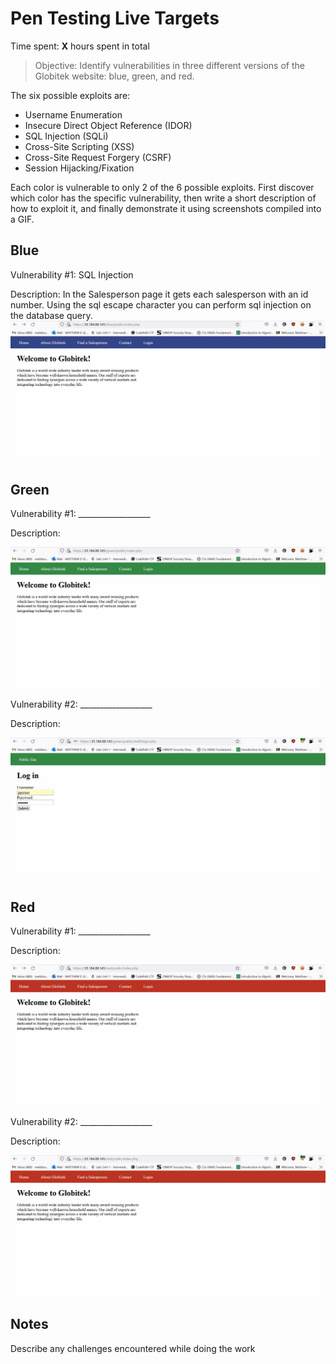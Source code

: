 # Pen Testing Live Targets

Time spent: **X** hours spent in total

> Objective: Identify vulnerabilities in three different versions of the Globitek website: blue, green, and red.

The six possible exploits are:

* Username Enumeration
* Insecure Direct Object Reference (IDOR)
* SQL Injection (SQLi)
* Cross-Site Scripting (XSS)
* Cross-Site Request Forgery (CSRF)
* Session Hijacking/Fixation

Each color is vulnerable to only 2 of the 6 possible exploits. First discover which color has the specific vulnerability, then write a short description of how to exploit it, and finally demonstrate it using screenshots compiled into a GIF.

## Blue

Vulnerability #1: SQL Injection

Description:
In the Salesperson page it gets each salesperson with an id number. Using the sql escape character you can perform sql injection on the database query.
<img src="https://github.com/MattPlum/Pen-Testing-Live-Targets/blob/0969dbe80990137e128199aab230a01e4f340388/blue1.gif">


## Green

Vulnerability #1: __________________

Description:

<img src="https://github.com/MattPlum/Pen-Testing-Live-Targets/blob/6f22c2f329186e468fa68ff2accfba8dfbb800a3/green1.gif">

Vulnerability #2: __________________

Description:

<img src="https://github.com/MattPlum/Pen-Testing-Live-Targets/blob/b4e5c19f4a87b7a7cb05977f0e7d23b2ce746938/green2.gif">

## Red

Vulnerability #1: __________________

Description:

<img src="https://github.com/MattPlum/Pen-Testing-Live-Targets/blob/42759d65ae8f5025868025053eaf4725032cedab/red1.gif">

Vulnerability #2: __________________

Description:

<img src="https://github.com/MattPlum/Pen-Testing-Live-Targets/blob/ee282eb8f2760d0f386aef458160b05092b55503/red2.gif">

## Notes

Describe any challenges encountered while doing the work

